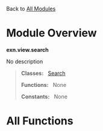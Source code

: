 Back to [All Modules](https://github.com/pyrustic/exn/blob/master/docs/modules/README.md#readme)

# Module Overview

**exn.view.search**
 
No description

> **Classes:** &nbsp; [Search](https://github.com/pyrustic/exn/blob/master/docs/modules/content/exn.view.search/content/classes/Search.md#class-search)
>
> **Functions:** &nbsp; None
>
> **Constants:** &nbsp; None

# All Functions



